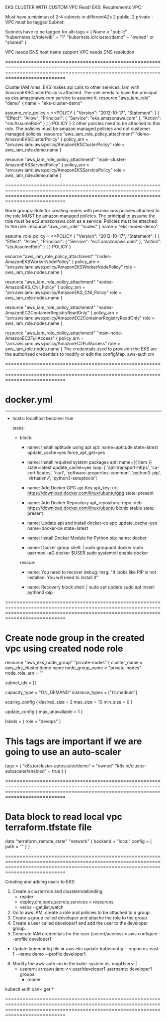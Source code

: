 EKS CLUSTER WITH CUSTOM VPC
Read! EKS: Requirements
VPC:

Must have a minimun of 2-4 subnets in differentAZs 2 public, 2 private - VPC must be tagged
Subnet:

Subnets have to be tagged for alb
tags = { Name = "public" "kubernetes.io/role/elb" = "1" "kubernete.io/cluster/demo" = "owned" or "shared" }

VPC needs DNS host name support
VPC needs DNS resolution

=======================================================================================================================================================================================

Cluster IAM roles:
EKS makes api calls to other services, Iam with AmazonEKSClusterPolicy is attached.
The role needs to have the principal as eks.amazonaws.com service to assume it.
resource "aws_iam_role" "demo" { name = "eks-cluster-demo"

assume_role_policy = <<POLICY { "Version": "2012-10-17", "Statement": [ { "Effect": "Allow", "Principal": { "Service": "eks.amazonaws.com" }, "Action": "sts:AssumeRole" } ] } POLICY } 
2 other policies need to be attached to this role.
The policies must be amazon managed policies and not customer managed policies.
resource "aws_iam_role_policy_attachment" "demo-AmazonEKSClusterPolicy" { policy_arn = "arn:aws:iam::aws:policy/AmazonEKSClusterPolicy" role = aws_iam_role.demo.name }

resource "aws_iam_role_policy_attachment" "main-cluster-AmazonEKSServicePolicy" { policy_arn = "arn:aws:iam::aws:policy/AmazonEKSServicePolicy" role = aws_iam_role.demo.name } 

=======================================================================================================================================================================================

Node groups:
Role for creating nodes with permissions policies attached to the role MUST be amazon managed policies. The principal to assume the role must be ec2.amazonaws.com as a service.
Policies must be attached to the role.
resource "aws_iam_role" "nodes" { name = "eks-nodes-demo"


assume_role_policy = <<POLICY { "Version": "2012-10-17", "Statement": [ { "Effect": "Allow", "Principal": { "Service": "ec2.amazonaws.com" }, "Action": "sts:AssumeRole" } ] } POLICY }

esource "aws_iam_role_policy_attachment" "nodes-AmazonEKSWorkerNodePolicy" { policy_arn = "arn:aws:iam::aws:policy/AmazonEKSWorkerNodePolicy" role = aws_iam_role.nodes.name }

resource "aws_iam_role_policy_attachment" "nodes-AmazonEKS_CNI_Policy" { policy_arn = "arn:aws:iam::aws:policy/AmazonEKS_CNI_Policy" role = aws_iam_role.nodes.name }

resource "aws_iam_role_policy_attachment" "nodes-AmazonEC2ContainerRegistryReadOnly" { policy_arn = "arn:aws:iam::aws:policy/AmazonEC2ContainerRegistryReadOnly" role = aws_iam_role.nodes.name }

resource "aws_iam_role_policy_attachment" "main-node-AmazonEC2FullAccess" { policy_arn = "arn:aws:iam::aws:policy/AmazonEC2FullAccess" role = aws_iam_role.nodes.name } 
The credentials used to provision the EKS are the authorized credentials to modify or edit the configMap. aws-auth cm

=======================================================================================================================================================================================

# docker.yml
---
- hosts: localhost
  become: true

  tasks:
    - block:
        - name: Install aptitude using apt
          apt: name=aptitude state=latest update_cache=yes force_apt_get=yes

        - name: Install required system packages
          apt: name={{ item }} state=latest update_cache=yes
          loop: [ 'apt-transport-https', 'ca-certificates', 'curl', 'software-properties-common', 'python3-pip', 'virtualenv', 'python3-setuptools']

        - name: Add Docker GPG apt Key
          apt_key:
             url: https://download.docker.com/linux/ubuntu/gpg
             state: present

        - name: Add Docker Repository
          apt_repository:
             repo: deb https://download.docker.com/linux/ubuntu bionic stable
             state: present

        - name: Update apt and install docker-ce
          apt: update_cache=yes name=docker-ce state=latest

        - name: Install Docker Module for Python
          pip:
            name: docker

        - name: Docker group
          shell: |
                 sudo groupadd docker
                 sudo usermod -aG docker $USER
                 sudo systemctl enable docker

      rescue:
        - name: You need to recover
          debug:
            msg: "It looks like PIP is not installed. You will need to install it"

        - name: Recovery block
          shell: |
            sudo apt update
            sudo apt install python3-pip

=======================================================================================================================================================================================
# Create node group in the created vpc using created node role
resource "aws_eks_node_group" "private-nodes" {
  cluster_name    = aws_eks_cluster.demo.name
  node_group_name = "private-nodes"
  node_role_arn   = ""

  subnet_ids = []

  capacity_type  = "ON_DEMAND"
  instance_types = ["t2.medium"]

  scaling_config {
    desired_size = 2
    max_size     = 10
    min_size     = 0
  }

  update_config {
    max_unavailable = 1
  }

  labels = {
    role = "devops"
  }
  # This tags are important if we are going to use an auto-scaler
  tags = {
    "k8s.io/cluster-autoscaler/demo"    = "owned"
    "k8s.io/cluster-autoscaler/enabled" = true
  }
}


=======================================================================================================================================================================================

# Data block to read local vpc terraform.tfstate file

data "terraform_remote_state" "network" {
  backend = "local"
  config = {
    path = ""
  }
}

=======================================================================================================================================================================================

Creating and adding users to EKS:
1. Create a clusterrole and clussterrolebinding
    - reader
    - deploy,cm,pods,secrets,services = resources
    - verbs - get,list,watch
2. Go to aws IAM, create a role and policies to be attached to a group.
3. Create a group called developer and attache the role to the group.
4. Create a user called developer1 and add the user to the developer group.
5. Generate IAM credentials for the user (secret/access) = aws configure --profile developer1
- Update kubeconfig file => 
aws eks update-kubeconfig --region us-east-1 --name demo --profile developer1

6. Modify the aws-auth cm in the kube-system ns.
  mapUsers: |
      - userarn: arn:aws:iam::<>:user/developer1
        username: developer1
        groups:
         - reader

  kubectl auth can-i get *

  =======================================================================================================================================================================================

  